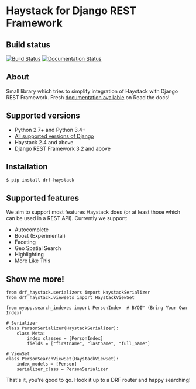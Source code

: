 Haystack for Django REST Framework
==================================

Build status
------------

[![Build Status](https://travis-ci.org/inonit/drf-haystack.svg?branch=master)](https://travis-ci.org/inonit/drf-haystack)
[![Documentation Status](http://readthedocs.org/projects/drf-haystack/badge/?version=latest)](http://drf-haystack.readthedocs.org/en/latest/?badge=latest)


About
-----

Small library which tries to simplify integration of Haystack with Django REST Framework.
Fresh [documentation available](http://drf-haystack.readthedocs.org/en/latest/>) on Read the docs!

Supported versions
------------------

- Python 2.7+ and Python 3.4+
- [All supported versions of Django](https://www.djangoproject.com/download/#supported-versions>)
- Haystack 2.4 and above
- Django REST Framework 3.2 and above
    

Installation
------------

    $ pip install drf-haystack

Supported features
------------------
We aim to support most features Haystack does (or at least those which can be used in a REST API).
Currently we support:

- Autocomplete
- Boost (Experimental)
- Faceting
- Geo Spatial Search
- Highlighting
- More Like This
    
Show me more!
-------------

```
from drf_haystack.serializers import HaystackSerializer
from drf_haystack.viewsets import HaystackViewSet

from myapp.search_indexes import PersonIndex  # BYOI™ (Bring Your Own Index)

# Serializer
class PersonSerializer(HaystackSerializer):
    class Meta:
        index_classes = [PersonIndex]
        fields = ["firstname", "lastname", "full_name"]

# ViewSet
class PersonSearchViewSet(HaystackViewSet):
    index_models = [Person]
    serializer_class = PersonSerializer
```

That's it, you're good to go. Hook it up to a DRF router and happy searching!
